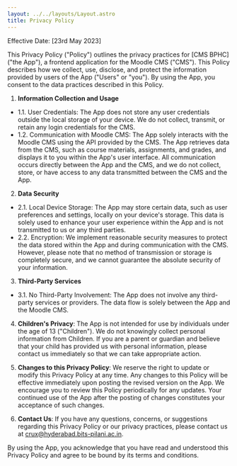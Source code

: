```yaml
---
layout: ../../layouts/Layout.astro
title: Privacy Policy
---
```


Effective Date: [23rd May 2023]

This Privacy Policy ("Policy") outlines the privacy practices for [CMS BPHC] ("the App"), a frontend application for the Moodle CMS ("CMS"). This Policy describes how we collect, use, disclose, and protect the information provided by users of the App ("Users" or "you"). By using the App, you consent to the data practices described in this Policy.

1. **Information Collection and Usage**
  - 1.1. User Credentials: The App does not store any user credentials outside the local storage of your device. We do not collect, transmit, or retain any login credentials for the CMS.
  - 1.2. Communication with Moodle CMS: The App solely interacts with the Moodle CMS using the API provided by the CMS. The App retrieves data from the CMS, such as course materials, assignments, and grades, and displays it to you within the App's user interface. All communication occurs directly between the App and the CMS, and we do not collect, store, or have access to any data transmitted between the CMS and the App.

2. **Data Security**
  - 2.1. Local Device Storage: The App may store certain data, such as user preferences and settings, locally on your device's storage. This data is solely used to enhance your user experience within the App and is not transmitted to us or any third parties.
  - 2.2. Encryption: We implement reasonable security measures to protect the data stored within the App and during communication with the CMS. However, please note that no method of transmission or storage is completely secure, and we cannot guarantee the absolute security of your information.

3. **Third-Party Services**
  - 3.1. No Third-Party Involvement: The App does not involve any third-party services or providers. The data flow is solely between the App and the Moodle CMS.

4. **Children's Privacy**: The App is not intended for use by individuals under the age of 13 ("Children"). We do not knowingly collect personal information from Children. If you are a parent or guardian and believe that your child has provided us with personal information, please contact us immediately so that we can take appropriate action.

5. **Changes to this Privacy Policy**: We reserve the right to update or modify this Privacy Policy at any time. Any changes to this Policy will be effective immediately upon posting the revised version on the App. We encourage you to review this Policy periodically for any updates. Your continued use of the App after the posting of changes constitutes your acceptance of such changes.

6. **Contact Us**: If you have any questions, concerns, or suggestions regarding this Privacy Policy or our privacy practices, please contact us at [crux@hyderabad.bits-pilani.ac.in](mailto:crux@hyderabad.bits-pilani.ac.in).

By using the App, you acknowledge that you have read and understood this Privacy Policy and agree to be bound by its terms and conditions.